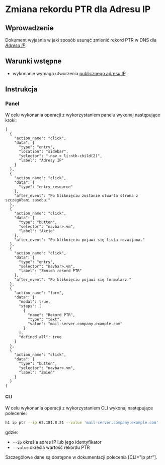 # Zmiana rekordu PTR dla Adresu IP

## Wprowadzenie

Dokument wyjaśnia w jaki sposób usunąć zmienić rekord PTR w DNS dla *[Adresu IP](/resource/networking/ip-address.md)*.

## Warunki wstępne

* wykonanie wymaga utworzenia [publicznego adresu IP](./creating.md).

## Instrukcja

### Panel

W celu wykonania operacji z wykorzystaniem panelu wykonaj następujące kroki:
 
```guide
[
  {
    "action_name": "click",
    "data": {
      "type": "entry",
      "location": "sidebar",
      "selector": ".nav > li:nth-child(2)",
      "label": "Adresy IP"
    }
  },
  {
    "action_name": "click",
    "data": {
      "type": "entry_resource"
    },
    "after_event": "Po kliknięciu zostanie otwarta strona z szczegółami zasobu."
  },
  {
    "action_name": "click",
    "data": {
      "type": "button",
      "selector": "navbar>.vm",
      "label": "Akcje"
    },
    "after_event": "Po kliknięciu pojawi się lista rozwijana."
  },
  {
    "action_name": "click",
    "data": {
      "type": "entry",
      "selector": "navbar>.vm",
      "label": "Zmnień rekord PTR"
    },
    "after_event": "Po kliknięciu pojawi się formularz."
  },
  {
    "action_name": "form",
    "data": {
      "modal": true,
      "steps": [
        {
          "name": "Rekord PTR",
          "type": "text",
          "value": "mail-server.company.example.com"
        }
      ],
      "defined_all": true
    }
  },
  {
    "action_name": "click",
    "data": {
      "type": "button",
      "selector": "navbar>.vm",
      "label": "Zmień"
    }
  }
]
```

#### CLI

W celu wykonania operacji z wykorzystaniem CLI wykonaj następujące polecenie:

```bash
h1 ip ptr --ip 62.181.8.21 --value 'mail-server.company.example.com'
```

gdzie:

 * ```--ip``` określa adres IP lub jego identyfikator
 * ```--value``` określa wartość rekordu PTR

Szczegółowe dane są dostępne w dokumentacji polecenia [CLI="ip ptr"].